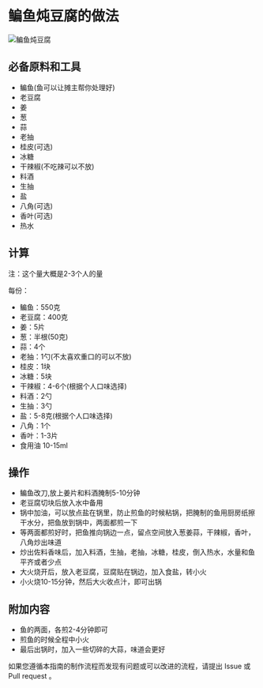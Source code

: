 
# 鳊鱼炖豆腐的做法

![鳊鱼炖豆腐](./鳊鱼炖豆腐.jpg)

## 必备原料和工具

- 鳊鱼(鱼可以让摊主帮你处理好)
- 老豆腐
- 姜
- 葱
- 蒜
- 老抽
- 桂皮(可选)
- 冰糖
- 干辣椒(不吃辣可以不放)
- 料酒
- 生抽
- 盐
- 八角(可选)
- 香叶(可选)
- 热水

## 计算

注：这个量大概是2-3个人的量

每份：

- 鳊鱼：550克
- 老豆腐：400克
- 姜：5片
- 葱：半根(50克)
- 蒜：4个
- 老抽：1勺(不太喜欢重口的可以不放)
- 桂皮：1块
- 冰糖：5块
- 干辣椒：4-6个(根据个人口味选择)
- 料酒：2勺
- 生抽：3勺
- 盐：5-8克(根据个人口味选择)
- 八角：1个
- 香叶：1-3片
- 食用油 10-15ml

## 操作

- 鳊鱼改刀,放上姜片和料酒腌制5-10分钟
- 老豆腐切块后放入水中备用
- 锅中加油，可以放点盐在锅里，防止煎鱼的时候粘锅，把腌制的鱼用厨房纸擦干水分，把鱼放到锅中，两面都煎一下
- 等两面都煎好时，把鱼推向锅边一点，留点空间放入葱姜蒜，干辣椒，香叶，八角炒出味道
- 炒出佐料香味后，加入料酒，生抽，老抽，冰糖，桂皮，倒入热水，水量和鱼平齐或者少点
- 大火烧开后，放入老豆腐，豆腐贴在锅边，加入食盐，转小火
- 小火烧10-15分钟，然后大火收点汁，即可出锅

## 附加内容

- 鱼的两面，各煎2-4分钟即可
- 煎鱼的时候全程中小火
- 最后出锅时，加入一些切碎的大蒜，味道会更好

如果您遵循本指南的制作流程而发现有问题或可以改进的流程，请提出 Issue 或 Pull request 。

